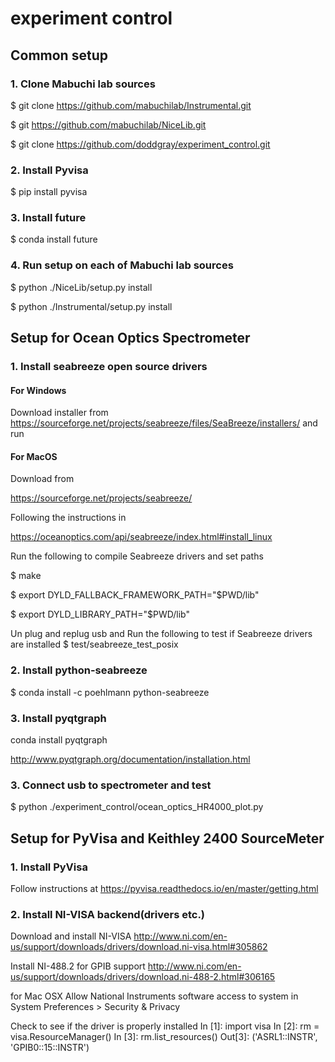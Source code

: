 # experiment control

## Common setup

### 1. Clone Mabuchi lab sources

$ git clone https://github.com/mabuchilab/Instrumental.git

$ git https://github.com/mabuchilab/NiceLib.git

$ git clone https://github.com/doddgray/experiment_control.git

### 2. Install Pyvisa

$ pip install pyvisa

### 3. Install future

$  conda install future

### 4. Run setup on each of Mabuchi lab sources

$  python ./NiceLib/setup.py install

$  python ./Instrumental/setup.py install
 
## Setup for Ocean Optics Spectrometer
### 1. Install seabreeze open source drivers
#### For Windows
Download installer from 
https://sourceforge.net/projects/seabreeze/files/SeaBreeze/installers/
and run

#### For MacOS
Download from 

https://sourceforge.net/projects/seabreeze/

Following the instructions in 

https://oceanoptics.com/api/seabreeze/index.html#install_linux

Run the following to compile Seabreeze drivers and set paths

$ make 

$ export DYLD_FALLBACK_FRAMEWORK_PATH="$PWD/lib"

$ export DYLD_LIBRARY_PATH="$PWD/lib"

Un plug and replug usb and Run the following to test if Seabreeze drivers are installed
$  test/seabreeze_test_posix 

### 2. Install python-seabreeze

$ conda install -c poehlmann python-seabreeze

### 3. Install pyqtgraph
conda install pyqtgraph

http://www.pyqtgraph.org/documentation/installation.html

### 3. Connect usb to spectrometer and test 
$ python ./experiment_control/ocean_optics_HR4000_plot.py


## Setup for PyVisa and Keithley 2400 SourceMeter

### 1. Install PyVisa
Follow instructions at https://pyvisa.readthedocs.io/en/master/getting.html

### 2. Install NI-VISA backend(drivers etc.)

Download and install NI-VISA
http://www.ni.com/en-us/support/downloads/drivers/download.ni-visa.html#305862

Install NI-488.2 for GPIB support
http://www.ni.com/en-us/support/downloads/drivers/download.ni-488-2.html#306165

for Mac OSX
Allow National Instruments software access to system in System Preferences > Security & Privacy

Check to see if the driver is properly installed
In [1]: import visa
In [2]: rm = visa.ResourceManager()
In [3]: rm.list_resources()
Out[3]: ('ASRL1::INSTR', 'GPIB0::15::INSTR')
